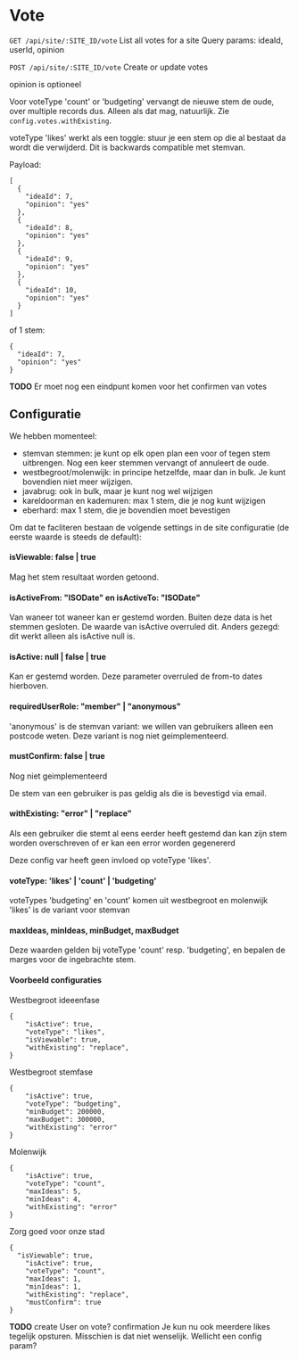 # Vote

`GET /api/site/:SITE_ID/vote`
List all votes for a site
Query params: ideaId, userId, opinion

`POST /api/site/:SITE_ID/vote`
Create or update votes

opinion is optioneel

Voor voteType 'count' or 'budgeting' vervangt de nieuwe stem de oude, over multiple records dus.
Alleen als dat mag, natuurlijk. Zie `config.votes.withExisting`.

voteType 'likes' werkt als een toggle: stuur je een stem op die al bestaat da wordt die verwijderd. Dit is backwards compatible met stemvan.

Payload:
```
[
  {
    "ideaId": 7,
    "opinion": "yes"
  },
  {
    "ideaId": 8,
    "opinion": "yes"
  },
  {
    "ideaId": 9,
    "opinion": "yes"
  },
  {
    "ideaId": 10,
    "opinion": "yes"
  }
]
```

of 1 stem:
```
{
  "ideaId": 7,
  "opinion": "yes"
}
```

**TODO**
Er moet  nog een eindpunt komen voor het confirmen van votes

## Configuratie

We hebben momenteel:
- stemvan stemmen: je kunt op elk open plan een voor of tegen stem uitbrengen. Nog een keer stemmen vervangt of annuleert de oude.
- westbegroot/molenwijk: in principe hetzelfde, maar dan in bulk. Je kunt bovendien niet meer wijzigen.
- javabrug: ook in bulk, maar je kunt nog wel wijzigen
- kareldoorman en kademuren: max 1 stem, die je nog kunt wijzigen
- eberhard: max 1 stem, die je bovendien moet bevestigen

Om dat te facliteren bestaan de volgende settings in de site configuratie (de eerste waarde is steeds de default):

#### isViewable: false | true

Mag het stem resultaat worden getoond.

#### isActiveFrom: "ISODate" en isActiveTo: "ISODate"

Van waneer tot waneer kan er gestemd worden. Buiten deze data is het stemmen gesloten.
De waarde van isActive overruled dit. Anders gezegd: dit werkt alleen als isActive null is.

#### isActive: null | false | true

Kan er gestemd worden. Deze parameter overruled de from-to dates hierboven.

#### requiredUserRole: "member" | "anonymous"

'anonymous' is de stemvan variant: we willen van gebruikers alleen een postcode weten. Deze variant is nog niet geimplementeerd.

#### mustConfirm: false | true

Nog niet geimplementeerd

De stem van een gebruiker is pas geldig als die is bevestigd via email.

#### withExisting: "error" | "replace"

Als een gebruiker die stemt al eens eerder heeft gestemd dan kan zijn stem worden overschreven of er kan een error worden gegenererd

Deze config var heeft geen invloed op voteType 'likes'.

#### voteType: 'likes' | 'count' | 'budgeting'

voteTypes 'budgeting' en 'count' komen uit westbegroot en molenwijk
'likes' is de variant voor stemvan

#### maxIdeas, minIdeas, minBudget, maxBudget

Deze waarden gelden bij voteType 'count' resp. 'budgeting', en bepalen de marges voor de ingebrachte stem.

#### Voorbeeld configuraties

Westbegroot ideeenfase
```
{
	"isActive": true,
	"voteType": "likes",
	"isViewable": true,
	"withExisting": "replace",
}
```

Westbegroot stemfase
```
{
	"isActive": true,
	"voteType": "budgeting",
	"minBudget": 200000,
	"maxBudget": 300000,
	"withExisting": "error"
}
```

Molenwijk
```
{
	"isActive": true,
	"voteType": "count",
	"maxIdeas": 5,
	"minIdeas": 4,
	"withExisting": "error"
}
```

Zorg goed voor onze stad
```
{
  "isViewable": true,
	"isActive": true,
	"voteType": "count",
	"maxIdeas": 1,
	"minIdeas": 1,
	"withExisting": "replace",
	"mustConfirm": true
}
```

**TODO**
create User on vote?
confirmation
Je kun nu ook meerdere likes tegelijk opsturen. Misschien is dat niet wenselijk. Wellicht een config param?
